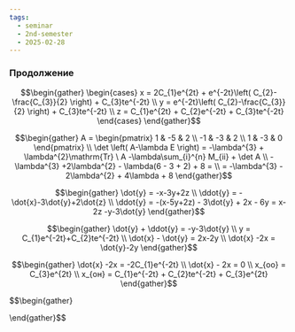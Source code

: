 ```yaml
---
tags:
  - seminar
  - 2nd-semester
  - 2025-02-28
---
```


### Продолжение 

$$\begin{gather}
\begin{cases}
x = 2C_{1}e^{2t} + e^{-2t}\left( C_{2}-\frac{C_{3}}{2} \right) + C_{3}te^{-2t} \\
y = e^{-2t}\left( C_{2}-\frac{C_{3}}{2} \right) + C_{3}te^{-2t} \\
z = C_{1}e^{2t} + C_{2}e^{-2t} + C_{3}te^{-2t}
\end{cases}
\end{gather}$$

$$\begin{gather}
A = \begin{pmatrix}
1 & -5 & 2 \\
-1 & -3 & 2 \\
1 & -3 & 0
\end{pmatrix} \\
\det \left( A-\lambda E \right)  = -\lambda^{3} + \lambda^{2}\mathrm{Tr} \ A  -\lambda\sum_{i}^{n} M_{ii} + \det A \\
-\lambda^{3} +2\lambda^{2} - \lambda(6 - 3 + 2) + 8 = \\
= -\lambda^{3} - 2\lambda^{2} + 4\lambda + 8
\end{gather}$$

$$\begin{gather}
\dot{y} = -x-3y+2z \\
\ddot{y} = -\dot{x}-3\dot{y}+2\dot{z} \\
\ddot{y} = -(x-5y+2z) - 3\dot{y} + 2x - 6y = x-2z -y-3\dot{y}
\end{gather}$$

$$\begin{gather}
\dot{y} + \ddot{y} = -y-3\dot{y} \\
y = C_{1}e^{-2t}+C_{2}te^{-2t} \\
\dot{x} - \dot{y} = 2x-2y \\
\dot{x} -2x = \dot{y}-2y
\end{gather}$$

$$\begin{gather}
\dot{x} -2x = -2C_{1}e^{-2t} \\
\dot{x} - 2x = 0 \\
x_{оо} = C_{3}e^{2t} \\
x_{он} = C_{1}e^{-2t} + C_{2}te^{-2t} + C_{3}e^{2t}
\end{gather}$$

$$\begin{gather}

\end{gather}$$